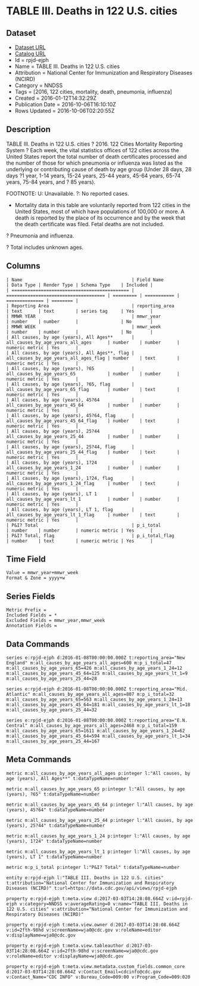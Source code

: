 # TABLE III. Deaths in 122 U.S. cities

## Dataset

* [Dataset URL](https://data.cdc.gov/api/views/rpjd-ejph/rows.json?accessType=DOWNLOAD)
* [Catalog URL](https://catalog.data.gov/dataset/table-iii-deaths-in-122-u-s-cities)
* Id = rpjd-ejph
* Name = TABLE III. Deaths in 122 U.S. cities
* Attribution = National Center for Immunization and Respiratory Diseases (NCIRD)
* Category = NNDSS
* Tags = [2016, 122 cities, mortality, death, pneumonia, influenza]
* Created = 2016-01-12T14:32:29Z
* Publication Date = 2016-10-06T16:10:10Z
* Rows Updated = 2016-10-06T02:20:55Z

## Description

TABLE III. Deaths in 122 U.S. cities ? 2016.  122 Cities Mortality Reporting System ? Each week, the vital statistics offices of 122 cities across the United States report the total number of death certificates processed and the number of those for which pneumonia or influenza was listed as the underlying or contributing cause of death by age group (Under 28 days, 28 days ?1 year, 1-14 years, 15-24 years, 25-44 years, 45-64 years, 65-74 years, 75-84 years, and ? 85 years).

FOOTNOTE:
U: Unavailable. ?: No reported cases.
* Mortality data in this table are voluntarily reported from 122 cities in the United States, most of which have populations of 100,000 or more. A death is reported by the place of its occurrence and by the week that the death certificate was filed. Fetal deaths are not included. 

? Pneumonia and influenza. 

? Total includes unknown ages.

## Columns

```ls
| Name                                         | Field Name                            | Data Type | Render Type | Schema Type    | Included | 
| ============================================ | ===================================== | ========= | =========== | ============== | ======== | 
| Reporting Area                               | reporting_area                        | text      | text        | series tag     | Yes      | 
| MMWR YEAR                                    | mmwr_year                             | number    | number      |                | No       | 
| MMWR WEEK                                    | mmwr_week                             | number    | number      |                | No       | 
| All causes, by age (years), All Ages**       | all_causes_by_age_years_all_ages      | number    | number      | numeric metric | Yes      | 
| All causes, by age (years), All Ages**, flag | all_causes_by_age_years_all_ages_flag | number    | text        | numeric metric | Yes      | 
| All causes, by age (years), ?65              | all_causes_by_age_years_65            | number    | number      | numeric metric | Yes      | 
| All causes, by age (years), ?65, flag        | all_causes_by_age_years_65_flag       | number    | text        | numeric metric | Yes      | 
| All causes, by age (years), 45?64            | all_causes_by_age_years_45_64         | number    | number      | numeric metric | Yes      | 
| All causes, by age (years), 45?64, flag      | all_causes_by_age_years_45_64_flag    | number    | text        | numeric metric | Yes      | 
| All causes, by age (years), 25?44            | all_causes_by_age_years_25_44         | number    | number      | numeric metric | Yes      | 
| All causes, by age (years), 25?44, flag      | all_causes_by_age_years_25_44_flag    | number    | text        | numeric metric | Yes      | 
| All causes, by age (years), 1?24             | all_causes_by_age_years_1_24          | number    | number      | numeric metric | Yes      | 
| All causes, by age (years), 1?24, flag       | all_causes_by_age_years_1_24_flag     | number    | text        | numeric metric | Yes      | 
| All causes, by age (years), LT 1             | all_causes_by_age_years_lt_1          | number    | number      | numeric metric | Yes      | 
| All causes, by age (years), LT 1, flag       | all_causes_by_age_years_lt_1_flag     | number    | text        | numeric metric | Yes      | 
| P&I? Total                                   | p_i_total                             | number    | number      | numeric metric | Yes      | 
| P&I? Total, flag                             | p_i_total_flag                        | number    | text        | numeric metric | Yes      | 
```

## Time Field

```ls
Value = mmwr_year+mmwr_week
Format & Zone = yyyy+w
```

## Series Fields

```ls
Metric Prefix = 
Included Fields = *
Excluded Fields = mmwr_year,mmwr_week
Annotation Fields = 
```

## Data Commands

```ls
series e:rpjd-ejph d:2016-01-08T00:00:00.000Z t:reporting_area="New England" m:all_causes_by_age_years_all_ages=600 m:p_i_total=47 m:all_causes_by_age_years_65=426 m:all_causes_by_age_years_1_24=12 m:all_causes_by_age_years_45_64=125 m:all_causes_by_age_years_lt_1=9 m:all_causes_by_age_years_25_44=28

series e:rpjd-ejph d:2016-01-08T00:00:00.000Z t:reporting_area="Mid. Atlantic" m:all_causes_by_age_years_all_ages=807 m:p_i_total=32 m:all_causes_by_age_years_65=563 m:all_causes_by_age_years_1_24=13 m:all_causes_by_age_years_45_64=181 m:all_causes_by_age_years_lt_1=18 m:all_causes_by_age_years_25_44=32

series e:rpjd-ejph d:2016-01-08T00:00:00.000Z t:reporting_area="E.N. Central" m:all_causes_by_age_years_all_ages=2468 m:p_i_total=159 m:all_causes_by_age_years_65=1611 m:all_causes_by_age_years_1_24=62 m:all_causes_by_age_years_45_64=594 m:all_causes_by_age_years_lt_1=34 m:all_causes_by_age_years_25_44=167
```

## Meta Commands

```ls
metric m:all_causes_by_age_years_all_ages p:integer l:"All causes, by age (years), All Ages**" t:dataTypeName=number

metric m:all_causes_by_age_years_65 p:integer l:"All causes, by age (years), ?65" t:dataTypeName=number

metric m:all_causes_by_age_years_45_64 p:integer l:"All causes, by age (years), 45?64" t:dataTypeName=number

metric m:all_causes_by_age_years_25_44 p:integer l:"All causes, by age (years), 25?44" t:dataTypeName=number

metric m:all_causes_by_age_years_1_24 p:integer l:"All causes, by age (years), 1?24" t:dataTypeName=number

metric m:all_causes_by_age_years_lt_1 p:integer l:"All causes, by age (years), LT 1" t:dataTypeName=number

metric m:p_i_total p:integer l:"P&I? Total" t:dataTypeName=number

entity e:rpjd-ejph l:"TABLE III. Deaths in 122 U.S. cities" t:attribution="National Center for Immunization and Respiratory Diseases (NCIRD)" t:url=https://data.cdc.gov/api/views/rpjd-ejph

property e:rpjd-ejph t:meta.view d:2017-03-03T14:28:08.664Z v:id=rpjd-ejph v:category=NNDSS v:averageRating=0 v:name="TABLE III. Deaths in 122 U.S. cities" v:attribution="National Center for Immunization and Respiratory Diseases (NCIRD)"

property e:rpjd-ejph t:meta.view.owner d:2017-03-03T14:28:08.664Z v:id=2fth-98hd v:screenName=wja0@cdc.gov v:roleName=editor v:displayName=wja0@cdc.gov

property e:rpjd-ejph t:meta.view.tableauthor d:2017-03-03T14:28:08.664Z v:id=2fth-98hd v:screenName=wja0@cdc.gov v:roleName=editor v:displayName=wja0@cdc.gov

property e:rpjd-ejph t:meta.view.metadata.custom_fields.common_core d:2017-03-03T14:28:08.664Z v:Contact_Email=cdcinfo@cdc.gov v:Contact_Name="CDC INFO" v:Bureau_Code=009:00 v:Program_Code=009:020
```